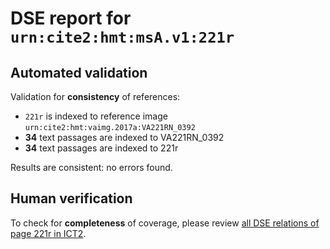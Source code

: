 # DSE report for `urn:cite2:hmt:msA.v1:221r`

## Automated validation

Validation for **consistency** of references:

-  `221r` is indexed to reference image `urn:cite2:hmt:vaimg.2017a:VA221RN_0392`
- **34** text passages are indexed to VA221RN_0392
-  **34** text passages are indexed to 221r

Results are consistent: no errors found.

## Human verification

To check for **completeness** of coverage, please review [all DSE relations of page 221r in ICT2](http://www.homermultitext.org/ict2/?urn=urn:cite2:hmt:vaimg.2017a:VA221RN_0392@0.1763,0.5975,0.4307,0.03154&urn=urn:cite2:hmt:vaimg.2017a:VA221RN_0392@0.1859,0.4481,0.3839,0.02669&urn=urn:cite2:hmt:vaimg.2017a:VA221RN_0392@0.1817,0.5040,0.4396,0.03568&urn=urn:cite2:hmt:vaimg.2017a:VA221RN_0392@0.5956,0.5429,0.04385,0.02835&urn=urn:cite2:hmt:vaimg.2017a:VA221RN_0392@0.1920,0.2747,0.4350,0.03112&urn=urn:cite2:hmt:vaimg.2017a:VA221RN_0392@0.1743,0.5221,0.3799,0.03223&urn=urn:cite2:hmt:vaimg.2017a:VA221RN_0392@0.5993,0.5705,0.05158,0.02656&urn=urn:cite2:hmt:vaimg.2017a:VA221RN_0392@0.1901,0.4260,0.4046,0.03375&urn=urn:cite2:hmt:vaimg.2017a:VA221RN_0392@0.1955,0.3116,0.4368,0.03582&urn=urn:cite2:hmt:vaimg.2017a:VA221RN_0392@0.1890,0.3876,0.4226,0.03555&urn=urn:cite2:hmt:vaimg.2017a:VA221RN_0392@0.6223,0.3799,0.1892,0.08935&urn=urn:cite2:hmt:vaimg.2017a:VA221RN_0392@0.1752,0.5430,0.4287,0.03126&urn=urn:cite2:hmt:vaimg.2017a:VA221RN_0392@0.1796,0.4828,0.3885,0.03237&urn=urn:cite2:hmt:vaimg.2017a:VA221RN_0392@0.1249,0.5860,0.05435,0.04550&urn=urn:cite2:hmt:vaimg.2017a:VA221RN_0392@0.1931,0.2527,0.3963,0.03541&urn=urn:cite2:hmt:vaimg.2017a:VA221RN_0392@0.1868,0.1931,0.4248,0.03347&urn=urn:cite2:hmt:vaimg.2017a:VA221RN_0392@0.1888,0.4080,0.4042,0.03624&urn=urn:cite2:hmt:vaimg.2017a:VA221RN_0392@0.6197,0.4617,0.2069,0.1036&urn=urn:cite2:hmt:vaimg.2017a:VA221RN_0392@0.1765,0.6365,0.3519,0.03015&urn=urn:cite2:hmt:vaimg.2017a:VA221RN_0392@0.1896,0.3715,0.3902,0.03084&urn=urn:cite2:hmt:vaimg.2017a:VA221RN_0392@0.1704,0.6167,0.4387,0.03043&urn=urn:cite2:hmt:vaimg.2017a:VA221RN_0392@0.1890,0.3304,0.4462,0.03568&urn=urn:cite2:hmt:vaimg.2017a:VA221RN_0392@0.1804,0.7324,0.5975,0.02158&urn=urn:cite2:hmt:vaimg.2017a:VA221RN_0392@0.1719,0.6562,0.4261,0.03306&urn=urn:cite2:hmt:vaimg.2017a:VA221RN_0392@0.5477,0.6433,0.1413,0.02545&urn=urn:cite2:hmt:vaimg.2017a:VA221RN_0392@0.1778,0.4650,0.3970,0.02891&urn=urn:cite2:hmt:vaimg.2017a:VA221RN_0392@0.1800,0.5799,0.4239,0.02946&urn=urn:cite2:hmt:vaimg.2017a:VA221RN_0392@0.1218,0.5444,0.05914,0.04509&urn=urn:cite2:hmt:vaimg.2017a:VA221RN_0392@0.1903,0.3513,0.4234,0.03485&urn=urn:cite2:hmt:vaimg.2017a:VA221RN_0392@0.1969,0.2342,0.4153,0.03665&urn=urn:cite2:hmt:vaimg.2017a:VA221RN_0392@0.1614,0.7028,0.6227,0.04205&urn=urn:cite2:hmt:vaimg.2017a:VA221RN_0392@0.2001,0.2141,0.4235,0.03472&urn=urn:cite2:hmt:vaimg.2017a:VA221RN_0392@0.1920,0.2747,0.4350,0.03112&urn=urn:cite2:hmt:vaimg.2017a:VA221RN_0392@0.1778,0.5604,0.4199,0.03057).

